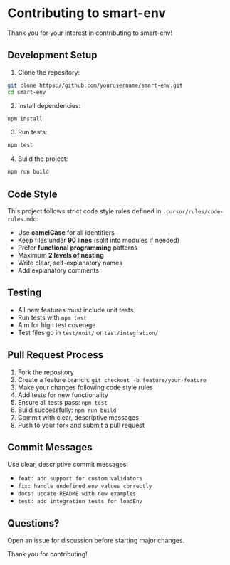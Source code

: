 # Contributing to smart-env

Thank you for your interest in contributing to smart-env!

## Development Setup

1. Clone the repository:

```bash
git clone https://github.com/yourusername/smart-env.git
cd smart-env
```

2. Install dependencies:

```bash
npm install
```

3. Run tests:

```bash
npm test
```

4. Build the project:

```bash
npm run build
```

## Code Style

This project follows strict code style rules defined in `.cursor/rules/code-rules.mdc`:

- Use **camelCase** for all identifiers
- Keep files under **90 lines** (split into modules if needed)
- Prefer **functional programming** patterns
- Maximum **2 levels of nesting**
- Write clear, self-explanatory names
- Add explanatory comments

## Testing

- All new features must include unit tests
- Run tests with `npm test`
- Aim for high test coverage
- Test files go in `test/unit/` or `test/integration/`

## Pull Request Process

1. Fork the repository
2. Create a feature branch: `git checkout -b feature/your-feature`
3. Make your changes following code style rules
4. Add tests for new functionality
5. Ensure all tests pass: `npm test`
6. Build successfully: `npm run build`
7. Commit with clear, descriptive messages
8. Push to your fork and submit a pull request

## Commit Messages

Use clear, descriptive commit messages:

- `feat: add support for custom validators`
- `fix: handle undefined env values correctly`
- `docs: update README with new examples`
- `test: add integration tests for loadEnv`

## Questions?

Open an issue for discussion before starting major changes.

Thank you for contributing!
